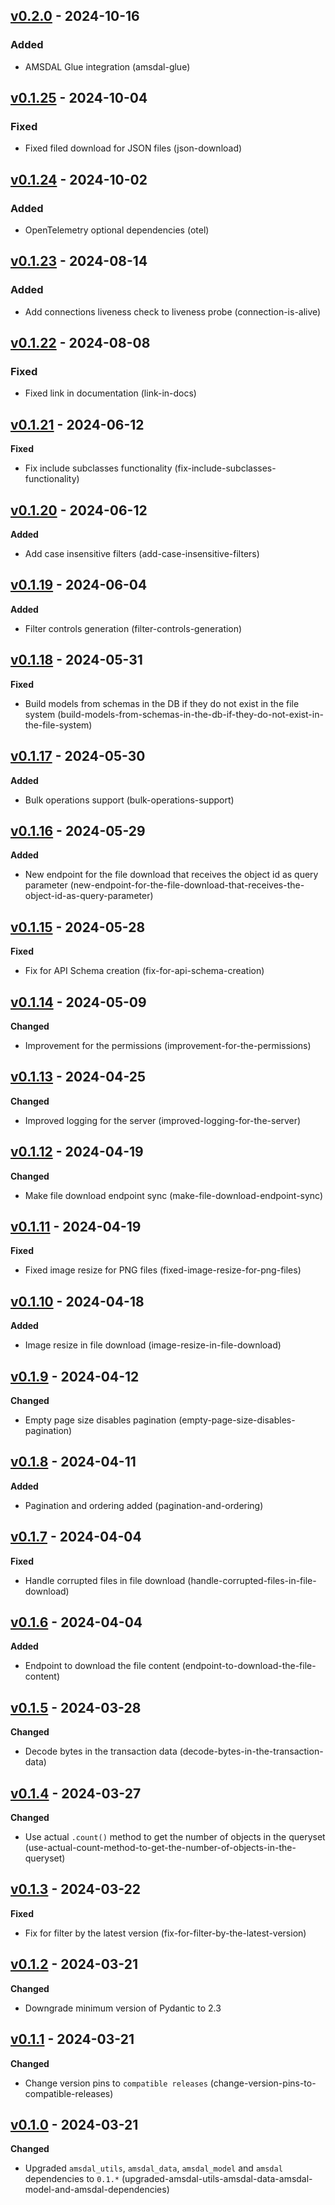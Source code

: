 ## [v0.2.0](https://pypi.org/project/amsdal_server/0.2.0/) - 2024-10-16


### Added

- AMSDAL Glue integration (amsdal-glue)
## [v0.1.25](https://pypi.org/project/amsdal_server/0.1.25/) - 2024-10-04


### Fixed

- Fixed filed download for JSON files (json-download)
## [v0.1.24](https://pypi.org/project/amsdal_server/0.1.24/) - 2024-10-02


### Added

- OpenTelemetry optional dependencies (otel)
## [v0.1.23](https://pypi.org/project/amsdal_server/0.1.23/) - 2024-08-14


### Added

- Add connections liveness check to liveness probe (connection-is-alive)
## [v0.1.22](https://pypi.org/project/amsdal_server/0.1.22/) - 2024-08-08


### Fixed

- Fixed link in documentation (link-in-docs)
## [v0.1.21](https://pypi.org/project/amsdal_server/0.1.21/) - 2024-06-12

**Fixed**

- Fix include subclasses functionality (fix-include-subclasses-functionality)


## [v0.1.20](https://pypi.org/project/amsdal_server/0.1.20/) - 2024-06-12

**Added**

- Add case insensitive filters (add-case-insensitive-filters)


## [v0.1.19](https://pypi.org/project/amsdal_server/0.1.19/) - 2024-06-04

**Added**

- Filter controls generation (filter-controls-generation)


## [v0.1.18](https://pypi.org/project/amsdal_server/0.1.18/) - 2024-05-31

**Fixed**

- Build models from schemas in the DB if they do not exist in the file system (build-models-from-schemas-in-the-db-if-they-do-not-exist-in-the-file-system)


## [v0.1.17](https://pypi.org/project/amsdal_server/0.1.17/) - 2024-05-30

**Added**

- Bulk operations support (bulk-operations-support)


## [v0.1.16](https://pypi.org/project/amsdal_server/0.1.16/) - 2024-05-29

**Added**

- New endpoint for the file download that receives the object id as query parameter (new-endpoint-for-the-file-download-that-receives-the-object-id-as-query-parameter)


## [v0.1.15](https://pypi.org/project/amsdal_server/0.1.15/) - 2024-05-28

**Fixed**

- Fix for API Schema creation (fix-for-api-schema-creation)


## [v0.1.14](https://pypi.org/project/amsdal_server/0.1.14/) - 2024-05-09

**Changed**

- Improvement for the permissions (improvement-for-the-permissions)


## [v0.1.13](https://pypi.org/project/amsdal_server/0.1.13/) - 2024-04-25

**Changed**

- Improved logging for the server (improved-logging-for-the-server)


## [v0.1.12](https://pypi.org/project/amsdal_server/0.1.12/) - 2024-04-19

**Changed**

- Make file download endpoint sync (make-file-download-endpoint-sync)


## [v0.1.11](https://pypi.org/project/amsdal_server/0.1.11/) - 2024-04-19

**Fixed**

- Fixed image resize for PNG files (fixed-image-resize-for-png-files)



## [v0.1.10](https://pypi.org/project/amsdal_server/0.1.10/) - 2024-04-18

**Added**

- Image resize in file download (image-resize-in-file-download)


## [v0.1.9](https://pypi.org/project/amsdal_server/0.1.9/) - 2024-04-12

**Changed**

- Empty page size disables pagination (empty-page-size-disables-pagination)


## [v0.1.8](https://pypi.org/project/amsdal_server/0.1.8/) - 2024-04-11

**Added**

- Pagination and ordering added (pagination-and-ordering)


## [v0.1.7](https://pypi.org/project/amsdal_server/0.1.7/) - 2024-04-04

**Fixed**

- Handle corrupted files in file download (handle-corrupted-files-in-file-download)


## [v0.1.6](https://pypi.org/project/amsdal_server/0.1.6/) - 2024-04-04

**Added**

- Endpoint to download the file content (endpoint-to-download-the-file-content)



## [v0.1.5](https://pypi.org/project/amsdal_server/0.1.5/) - 2024-03-28

**Changed**

- Decode bytes in the transaction data (decode-bytes-in-the-transaction-data)



## [v0.1.4](https://pypi.org/project/amsdal_server/0.1.4/) - 2024-03-27

**Changed**

- Use actual `.count()` method to get the number of objects in the queryset (use-actual-count-method-to-get-the-number-of-objects-in-the-queryset)


## [v0.1.3](https://pypi.org/project/amsdal_server/0.1.3/) - 2024-03-22

**Fixed**

- Fix for filter by the latest version (fix-for-filter-by-the-latest-version)


## [v0.1.2](https://pypi.org/project/amsdal_server/0.1.2/) - 2024-03-21

**Changed** 

- Downgrade minimum version of Pydantic to 2.3


## [v0.1.1](https://pypi.org/project/amsdal_server/0.1.1/) - 2024-03-21

**Changed** 

- Change version pins to `compatible releases` (change-version-pins-to-compatible-releases)


## [v0.1.0](https://pypi.org/project/amsdal_server/0.1.0/) - 2024-03-21

**Changed** 

- Upgraded `amsdal_utils`, `amsdal_data`, `amsdal_model` and `amsdal` dependencies to `0.1.*` (upgraded-amsdal-utils-amsdal-data-amsdal-model-and-amsdal-dependencies)

